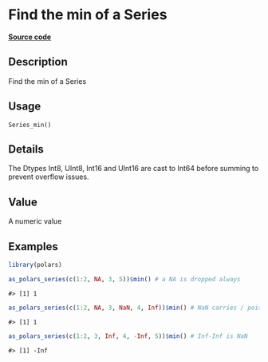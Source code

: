 

# Find the min of a Series

[**Source code**](https://github.com/pola-rs/r-polars/tree/main/R/series__series.R#L834)

## Description

Find the min of a Series

## Usage

<pre><code class='language-R'>Series_min()
</code></pre>

## Details

The Dtypes Int8, UInt8, Int16 and UInt16 are cast to Int64 before
summing to prevent overflow issues.

## Value

A numeric value

## Examples

``` r
library(polars)

as_polars_series(c(1:2, NA, 3, 5))$min() # a NA is dropped always
```

    #> [1] 1

``` r
as_polars_series(c(1:2, NA, 3, NaN, 4, Inf))$min() # NaN carries / poisons
```

    #> [1] 1

``` r
as_polars_series(c(1:2, 3, Inf, 4, -Inf, 5))$min() # Inf-Inf is NaN
```

    #> [1] -Inf
